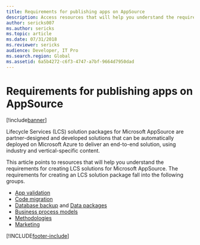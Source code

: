 ```yaml
---
title: Requirements for publishing apps on AppSource
description: Access resources that will help you understand the requirements for creating solutions for finance and operations apps.
author: sericks007
ms.author: sericks
ms.topic: article
ms.date: 07/31/2018
ms.reviewer: sericks
audience: Developer, IT Pro
ms.search.region: Global
ms.assetid: 6a5b4272-c6f3-4747-a7bf-9664d7950dad
---
```


# Requirements for publishing apps on AppSource

[!include[banner](../includes/banner.md)]

Lifecycle Services (LCS) solution packages for Microsoft AppSource are partner-designed and developed solutions that can be automatically deployed on Microsoft Azure to deliver an end-to-end solution, using industry and vertical-specific content.

This article points to resources that will help you understand the requirements for creating LCS solutions for Microsoft AppSource. The requirements for creating an LCS solution package fall into the following groups.

-   [App validation](app-validation-lcs-solutions.md)
-   [Code migration](code-migration-lcs-solutions.md)
-   [Database backup](database-backup-lcs-solutions.md) and [Data packages](process-data-packages-lcs-solutions.md)
-   [Business process models](business-process-modeler-libraries-lcs-solutions.md)
-   [Methodologies](methodologies-lcs-solutions.md)
-   [Marketing](/azure/marketplace/partner-center-portal/create-new-operations-offer)


[!INCLUDE[footer-include](../../../includes/footer-banner.md)]

